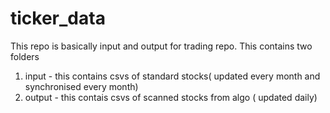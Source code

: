 # ticker_data
This repo is basically input and output for trading repo.
This contains two folders 
1. input - this contains csvs of standard stocks( updated every month and synchronised every month)
2. output - this contais csvs of scanned stocks from algo ( updated daily)
